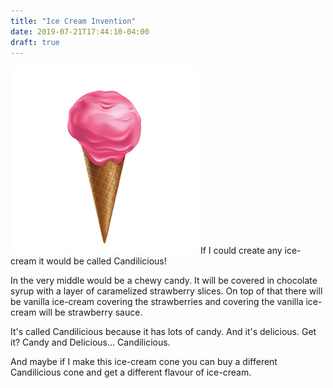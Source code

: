 ```yaml
---
title: "Ice Cream Invention"
date: 2019-07-21T17:44:10-04:00
draft: true
---
```

![ice-cream-in-waffle-cone.jpg](ice-cream-in-waffle-cone.jpg)
If I could create any ice-cream it would be called Candilicious!

In the very middle would be a chewy candy. It will be covered in chocolate syrup with a layer of caramelized strawberry slices. On top of that there will be vanilla ice-cream covering the strawberries and covering the vanilla ice-cream will be strawberry sauce.

It's called Candilicious because it has lots of candy. And it's delicious. Get it? Candy and Delicious... Candilicious.


And maybe if I make this ice-cream cone you can buy a different Candilicious cone and get a different flavour of ice-cream.


